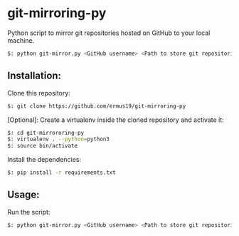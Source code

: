 # git-mirroring-py
Python script to mirror git repositories hosted on GitHub to your local machine.

```sh
$: python git-mirror.py <GitHub username> <Path to store git repositories>
```

## Installation: ##

Clone this repository:

```sh
$: git clone https://github.com/ermus19/git-mirroring-py
```

[Optional]: Create a virtualenv inside the cloned repository and activate it:

```sh
$: cd git-mirrororing-py
$: virtualenv . --python=python3
$: source bin/activate
```

Install the dependencies:

```sh
$: pip install -r requirements.txt
```

## Usage: ##

Run the script:

```sh
$: python git-mirror.py <GitHub username> <Path to store git repositories>
```